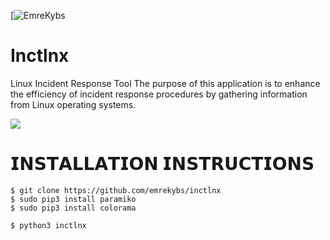 [![EmreKybs](https://img.shields.io/badge/MadeBy-EmreKybs-yellow)
# Inctlnx
Linux Incident Response Tool
The purpose of this application is to enhance the efficiency of incident response procedures by gathering information from Linux operating systems.

<img src="https://github.com/emrekybs/inctlnx/blob/main/Cyber-Security-1.gif">

# 𝗜𝗡𝗦𝗧𝗔𝗟𝗟𝗔𝗧𝗜𝗢𝗡 𝗜𝗡𝗦𝗧𝗥𝗨𝗖𝗧𝗜𝗢𝗡𝗦

    $ git clone https://github.com/emrekybs/inctlnx
    $ sudo pip3 install paramiko
    $ sudo pip3 install colorama
    
    $ python3 inctlnx
